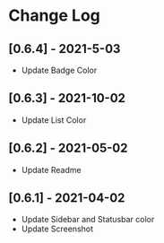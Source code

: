 # Change Log

## [0.6.4] - 2021-5-03

- Update Badge Color

## [0.6.3] - 2021-10-02

- Update List Color

## [0.6.2] - 2021-05-02

- Update Readme

## [0.6.1] - 2021-04-02

- Update Sidebar and Statusbar color
- Update Screenshot